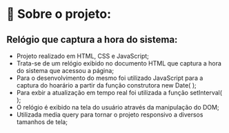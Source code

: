 
# 📒 Sobre o projeto:


##  Relógio que captura a hora do sistema:
   * Projeto realizado em HTML, CSS e JavaScript;
   * Trata-se de um relógio exibido no documento HTML que captura a hora do sistema que acessou a página;
   * Para o desenvolvimento do mesmo foi utilizado JavaScript para a captura do hoarário a partir da função construtora new Date( );
   * Para exbir a atualização em tempo real foi utilizada a função setInterval( );
   * O relógio é exibido na tela do usuário através da manipulação do DOM;
   * Utilizada media query para tornar o projeto responsivo a diversos tamanhos de tela;
    




